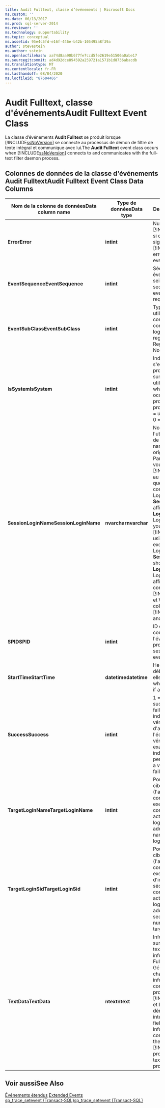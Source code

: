 ```yaml
---
title: Audit Fulltext, classe d’événements | Microsoft Docs
ms.custom: ''
ms.date: 06/13/2017
ms.prod: sql-server-2014
ms.reviewer: ''
ms.technology: supportability
ms.topic: conceptual
ms.assetid: 95e4c5fd-e16f-446e-b42b-105495a8f39a
author: stevestein
ms.author: sstein
ms.openlocfilehash: aa74d8aa90b677fe7ccd5fe2619e51506a0abe17
ms.sourcegitcommit: ad4d92dce894592a259721a1571b1d8736abacdb
ms.translationtype: MT
ms.contentlocale: fr-FR
ms.lasthandoff: 08/04/2020
ms.locfileid: "87604466"
---
```

# <a name="audit-fulltext-event-class"></a><span data-ttu-id="c0a65-102">Audit Fulltext, classe d'événements</span><span class="sxs-lookup"><span data-stu-id="c0a65-102">Audit Fulltext Event Class</span></span>
  <span data-ttu-id="c0a65-103">La classe d’événements **Audit Fulltext** se produit lorsque [!INCLUDE[ssNoVersion](../../includes/ssnoversion-md.md)] se connecte au processus de démon de filtre de texte intégral et communique avec lui.</span><span class="sxs-lookup"><span data-stu-id="c0a65-103">The **Audit Fulltext** event class occurs when [!INCLUDE[ssNoVersion](../../includes/ssnoversion-md.md)] connects to and communicates with the full-text filter daemon process.</span></span>  
  
## <a name="audit-fulltext-event-class-data-columns"></a><span data-ttu-id="c0a65-104">Colonnes de données de la classe d'événements Audit Fulltext</span><span class="sxs-lookup"><span data-stu-id="c0a65-104">Audit Fulltext Event Class Data Columns</span></span>  
  
|<span data-ttu-id="c0a65-105">Nom de la colonne de données</span><span class="sxs-lookup"><span data-stu-id="c0a65-105">Data column name</span></span>|<span data-ttu-id="c0a65-106">Type de données</span><span class="sxs-lookup"><span data-stu-id="c0a65-106">Data type</span></span>|<span data-ttu-id="c0a65-107">Description</span><span class="sxs-lookup"><span data-stu-id="c0a65-107">Description</span></span>|<span data-ttu-id="c0a65-108">ID de la colonne</span><span class="sxs-lookup"><span data-stu-id="c0a65-108">Column ID</span></span>|<span data-ttu-id="c0a65-109">Filtrable</span><span class="sxs-lookup"><span data-stu-id="c0a65-109">Filterable</span></span>|  
|----------------------|---------------|-----------------|---------------|----------------|  
|<span data-ttu-id="c0a65-110">**Error**</span><span class="sxs-lookup"><span data-stu-id="c0a65-110">**Error**</span></span>|<span data-ttu-id="c0a65-111">**int**</span><span class="sxs-lookup"><span data-stu-id="c0a65-111">**int**</span></span>|<span data-ttu-id="c0a65-112">Numéro de l'erreur [!INCLUDE[ssNoVersion](../../includes/ssnoversion-md.md)] si cet événement signale une erreur.</span><span class="sxs-lookup"><span data-stu-id="c0a65-112">The [!INCLUDE[ssNoVersion](../../includes/ssnoversion-md.md)] error number, if this event reports an error.</span></span>|<span data-ttu-id="c0a65-113">31</span><span class="sxs-lookup"><span data-stu-id="c0a65-113">31</span></span>|<span data-ttu-id="c0a65-114">Oui</span><span class="sxs-lookup"><span data-stu-id="c0a65-114">Yes</span></span>|  
|<span data-ttu-id="c0a65-115">**EventSequence**</span><span class="sxs-lookup"><span data-stu-id="c0a65-115">**EventSequence**</span></span>|<span data-ttu-id="c0a65-116">**int**</span><span class="sxs-lookup"><span data-stu-id="c0a65-116">**int**</span></span>|<span data-ttu-id="c0a65-117">Séquence d'un événement donné au sein de la demande.</span><span class="sxs-lookup"><span data-stu-id="c0a65-117">The sequence of a given event within the request.</span></span>|<span data-ttu-id="c0a65-118">51</span><span class="sxs-lookup"><span data-stu-id="c0a65-118">51</span></span>|<span data-ttu-id="c0a65-119">Non</span><span class="sxs-lookup"><span data-stu-id="c0a65-119">No</span></span>|  
|<span data-ttu-id="c0a65-120">**EventSubClass**</span><span class="sxs-lookup"><span data-stu-id="c0a65-120">**EventSubClass**</span></span>|<span data-ttu-id="c0a65-121">**int**</span><span class="sxs-lookup"><span data-stu-id="c0a65-121">**int**</span></span>|<span data-ttu-id="c0a65-122">Type de connexion utilisé par le compte de connexion.</span><span class="sxs-lookup"><span data-stu-id="c0a65-122">Type of connection used by the login.</span></span> <span data-ttu-id="c0a65-123">1 = Non regroupé, 2 = Regroupé.</span><span class="sxs-lookup"><span data-stu-id="c0a65-123">1 = Nonpooled, 2 = Pooled.</span></span>|<span data-ttu-id="c0a65-124">21</span><span class="sxs-lookup"><span data-stu-id="c0a65-124">21</span></span>|<span data-ttu-id="c0a65-125">Oui</span><span class="sxs-lookup"><span data-stu-id="c0a65-125">Yes</span></span>|  
|<span data-ttu-id="c0a65-126">**IsSystem**</span><span class="sxs-lookup"><span data-stu-id="c0a65-126">**IsSystem**</span></span>|<span data-ttu-id="c0a65-127">**int**</span><span class="sxs-lookup"><span data-stu-id="c0a65-127">**int**</span></span>|<span data-ttu-id="c0a65-128">Indique si l'événement s'est produit sur un processus système ou sur un processus utilisateur.</span><span class="sxs-lookup"><span data-stu-id="c0a65-128">Indicates whether the event occurred on a system process or a user process.</span></span> <span data-ttu-id="c0a65-129">1 = système, 0 = utilisateur.</span><span class="sxs-lookup"><span data-stu-id="c0a65-129">1 = system, 0 = user.</span></span>|<span data-ttu-id="c0a65-130">60</span><span class="sxs-lookup"><span data-stu-id="c0a65-130">60</span></span>|<span data-ttu-id="c0a65-131">Oui</span><span class="sxs-lookup"><span data-stu-id="c0a65-131">Yes</span></span>|  
|<span data-ttu-id="c0a65-132">**SessionLoginName**</span><span class="sxs-lookup"><span data-stu-id="c0a65-132">**SessionLoginName**</span></span>|<span data-ttu-id="c0a65-133">**nvarchar**</span><span class="sxs-lookup"><span data-stu-id="c0a65-133">**nvarchar**</span></span>|<span data-ttu-id="c0a65-134">Nom de connexion de l'utilisateur à l'origine de la session.</span><span class="sxs-lookup"><span data-stu-id="c0a65-134">Login name of the user who originated the session.</span></span> <span data-ttu-id="c0a65-135">Par exemple, si vous vous connectez à [!INCLUDE[ssNoVersion](../../includes/ssnoversion-md.md)] au moyen de Login1 et que vous exécutez une commande en tant que Login2, **SessionLoginName** affiche Login1 et **LoginName** affiche Login2.</span><span class="sxs-lookup"><span data-stu-id="c0a65-135">For example, if you connect to [!INCLUDE[ssNoVersion](../../includes/ssnoversion-md.md)] using Login1 and execute a statement as Login2, **SessionLoginName** shows Login1 and **LoginName** shows Login2.</span></span> <span data-ttu-id="c0a65-136">Cette colonne affiche à la fois les connexions [!INCLUDE[ssNoVersion](../../includes/ssnoversion-md.md)] et Windows.</span><span class="sxs-lookup"><span data-stu-id="c0a65-136">This column displays both [!INCLUDE[ssNoVersion](../../includes/ssnoversion-md.md)] and Windows logins.</span></span>|<span data-ttu-id="c0a65-137">64</span><span class="sxs-lookup"><span data-stu-id="c0a65-137">64</span></span>|<span data-ttu-id="c0a65-138">Oui</span><span class="sxs-lookup"><span data-stu-id="c0a65-138">Yes</span></span>|  
|<span data-ttu-id="c0a65-139">**SPID**</span><span class="sxs-lookup"><span data-stu-id="c0a65-139">**SPID**</span></span>|<span data-ttu-id="c0a65-140">**int**</span><span class="sxs-lookup"><span data-stu-id="c0a65-140">**int**</span></span>|<span data-ttu-id="c0a65-141">ID de la session au cours de laquelle l'événement s'est produit.</span><span class="sxs-lookup"><span data-stu-id="c0a65-141">ID of the session on which the event occurred.</span></span>|<span data-ttu-id="c0a65-142">12</span><span class="sxs-lookup"><span data-stu-id="c0a65-142">12</span></span>|<span data-ttu-id="c0a65-143">Oui</span><span class="sxs-lookup"><span data-stu-id="c0a65-143">Yes</span></span>|  
|<span data-ttu-id="c0a65-144">**StartTime**</span><span class="sxs-lookup"><span data-stu-id="c0a65-144">**StartTime**</span></span>|<span data-ttu-id="c0a65-145">**datetime**</span><span class="sxs-lookup"><span data-stu-id="c0a65-145">**datetime**</span></span>|<span data-ttu-id="c0a65-146">Heure à laquelle a débuté l'événement, si elle est connue.</span><span class="sxs-lookup"><span data-stu-id="c0a65-146">Time at which the event started, if available.</span></span>|<span data-ttu-id="c0a65-147">14</span><span class="sxs-lookup"><span data-stu-id="c0a65-147">14</span></span>|<span data-ttu-id="c0a65-148">Oui</span><span class="sxs-lookup"><span data-stu-id="c0a65-148">Yes</span></span>|  
|<span data-ttu-id="c0a65-149">**Success**</span><span class="sxs-lookup"><span data-stu-id="c0a65-149">**Success**</span></span>|<span data-ttu-id="c0a65-150">**int**</span><span class="sxs-lookup"><span data-stu-id="c0a65-150">**int**</span></span>|<span data-ttu-id="c0a65-151">1 = réussite.</span><span class="sxs-lookup"><span data-stu-id="c0a65-151">1 = success.</span></span> <span data-ttu-id="c0a65-152">0 = échec.</span><span class="sxs-lookup"><span data-stu-id="c0a65-152">0 = failure.</span></span> <span data-ttu-id="c0a65-153">Exemple : 1 indique la réussite de la vérification d'autorisations, 0 l'échec de cette vérification.</span><span class="sxs-lookup"><span data-stu-id="c0a65-153">For example, a value of 1 indicates success of a permissions check and a value of 0 indicates failure of that check.</span></span>|<span data-ttu-id="c0a65-154">23</span><span class="sxs-lookup"><span data-stu-id="c0a65-154">23</span></span>|<span data-ttu-id="c0a65-155">Oui</span><span class="sxs-lookup"><span data-stu-id="c0a65-155">Yes</span></span>|  
|<span data-ttu-id="c0a65-156">**TargetLoginName**</span><span class="sxs-lookup"><span data-stu-id="c0a65-156">**TargetLoginName**</span></span>|<span data-ttu-id="c0a65-157">**int**</span><span class="sxs-lookup"><span data-stu-id="c0a65-157">**int**</span></span>|<span data-ttu-id="c0a65-158">Pour les actions qui ciblent une connexion (l'ajout d'une nouvelle connexion, par exemple), le nom de la connexion ciblée.</span><span class="sxs-lookup"><span data-stu-id="c0a65-158">For actions that target a login (for example, adding a new login), the name of the targeted login.</span></span>|<span data-ttu-id="c0a65-159">42</span><span class="sxs-lookup"><span data-stu-id="c0a65-159">42</span></span>|<span data-ttu-id="c0a65-160">Oui</span><span class="sxs-lookup"><span data-stu-id="c0a65-160">Yes</span></span>|  
|<span data-ttu-id="c0a65-161">**TargetLoginSid**</span><span class="sxs-lookup"><span data-stu-id="c0a65-161">**TargetLoginSid**</span></span>|<span data-ttu-id="c0a65-162">**int**</span><span class="sxs-lookup"><span data-stu-id="c0a65-162">**int**</span></span>|<span data-ttu-id="c0a65-163">Pour les actions qui ciblent une connexion (l'ajout d'une nouvelle connexion, par exemple), numéro d'identification de sécurité (SID) de la connexion ciblée.</span><span class="sxs-lookup"><span data-stu-id="c0a65-163">For actions that target a login (for example, adding a new login), the security identification number (SID) of the targeted login.</span></span>|<span data-ttu-id="c0a65-164">43</span><span class="sxs-lookup"><span data-stu-id="c0a65-164">43</span></span>|<span data-ttu-id="c0a65-165">Oui</span><span class="sxs-lookup"><span data-stu-id="c0a65-165">Yes</span></span>|  
|<span data-ttu-id="c0a65-166">**TextData**</span><span class="sxs-lookup"><span data-stu-id="c0a65-166">**TextData**</span></span>|<span data-ttu-id="c0a65-167">**ntext**</span><span class="sxs-lookup"><span data-stu-id="c0a65-167">**ntext**</span></span>|<span data-ttu-id="c0a65-168">Informations de texte sur l'événement en texte intégral.</span><span class="sxs-lookup"><span data-stu-id="c0a65-168">Text information about the Full-Text event.</span></span> <span data-ttu-id="c0a65-169">Généralement ce champ fournit des informations sur la connexion entre le processus [!INCLUDE[ssNoVersion](../../includes/ssnoversion-md.md)] et le processus de démon de filtre de texte intégral</span><span class="sxs-lookup"><span data-stu-id="c0a65-169">Typically this field provides information about the connection between the [!INCLUDE[ssNoVersion](../../includes/ssnoversion-md.md)] process and the full-text filter daemon process</span></span>|<span data-ttu-id="c0a65-170">1</span><span class="sxs-lookup"><span data-stu-id="c0a65-170">1</span></span>|<span data-ttu-id="c0a65-171">Oui</span><span class="sxs-lookup"><span data-stu-id="c0a65-171">Yes</span></span>|  
  
## <a name="see-also"></a><span data-ttu-id="c0a65-172">Voir aussi</span><span class="sxs-lookup"><span data-stu-id="c0a65-172">See Also</span></span>  
 <span data-ttu-id="c0a65-173">[Événements étendus](../extended-events/extended-events.md) </span><span class="sxs-lookup"><span data-stu-id="c0a65-173">[Extended Events](../extended-events/extended-events.md) </span></span>  
 [<span data-ttu-id="c0a65-174">sp_trace_setevent &#40;Transact-SQL&#41;</span><span class="sxs-lookup"><span data-stu-id="c0a65-174">sp_trace_setevent &#40;Transact-SQL&#41;</span></span>](/sql/relational-databases/system-stored-procedures/sp-trace-setevent-transact-sql)  
  
  
